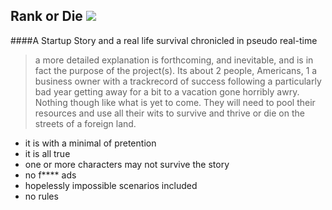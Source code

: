 ## Rank or Die ![](//avatars1.githubusercontent.com/u/11793271?v=3&s=400)
####A Startup Story and a real life survival chronicled in pseudo real-time

>a more detailed explanation is forthcoming, and inevitable, and is in fact the purpose of the project(s).
Its about 2 people, Americans, 1 a business owner with a trackrecord of success following a particularly bad year getting away for a bit to a vacation gone horribly awry. Nothing though like what is yet to come. They will need to pool their resources and use all their wits to survive and thrive or die on the streets of a foreign land.

- it is with a minimal of pretention
- it is all true
- one or more characters may not survive the story
- no f**** ads
- hopelessly impossible scenarios included
- no rules






